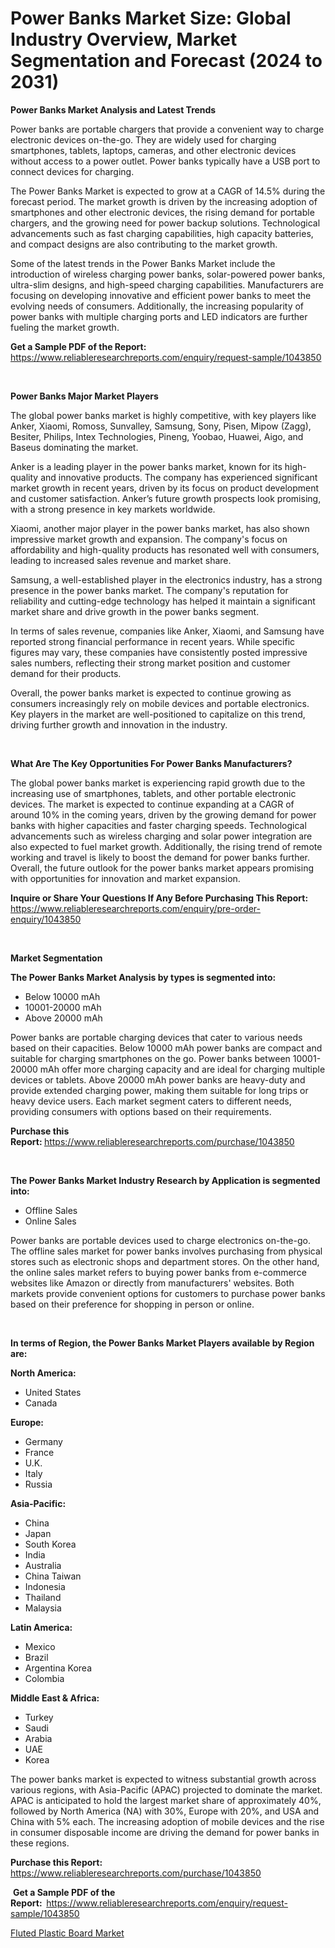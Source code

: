 <p><h1>Power Banks Market Size: Global Industry Overview, Market Segmentation and Forecast (2024 to 2031)</h1></p><p><strong>Power Banks Market Analysis and Latest Trends</strong></p>
<p><p>Power banks are portable chargers that provide a convenient way to charge electronic devices on-the-go. They are widely used for charging smartphones, tablets, laptops, cameras, and other electronic devices without access to a power outlet. Power banks typically have a USB port to connect devices for charging.</p><p>The Power Banks Market is expected to grow at a CAGR of 14.5% during the forecast period. The market growth is driven by the increasing adoption of smartphones and other electronic devices, the rising demand for portable chargers, and the growing need for power backup solutions. Technological advancements such as fast charging capabilities, high capacity batteries, and compact designs are also contributing to the market growth.</p><p>Some of the latest trends in the Power Banks Market include the introduction of wireless charging power banks, solar-powered power banks, ultra-slim designs, and high-speed charging capabilities. Manufacturers are focusing on developing innovative and efficient power banks to meet the evolving needs of consumers. Additionally, the increasing popularity of power banks with multiple charging ports and LED indicators are further fueling the market growth.</p></p>
<p><strong>Get a Sample PDF of the Report:&nbsp;</strong> <a href="https://www.reliableresearchreports.com/enquiry/request-sample/1043850">https://www.reliableresearchreports.com/enquiry/request-sample/1043850</a></p>
<p>&nbsp;</p>
<p><strong>Power Banks Major Market Players</strong></p>
<p><p>The global power banks market is highly competitive, with key players like Anker, Xiaomi, Romoss, Sunvalley, Samsung, Sony, Pisen, Mipow (Zagg), Besiter, Philips, Intex Technologies, Pineng, Yoobao, Huawei, Aigo, and Baseus dominating the market.</p><p>Anker is a leading player in the power banks market, known for its high-quality and innovative products. The company has experienced significant market growth in recent years, driven by its focus on product development and customer satisfaction. Anker’s future growth prospects look promising, with a strong presence in key markets worldwide.</p><p>Xiaomi, another major player in the power banks market, has also shown impressive market growth and expansion. The company's focus on affordability and high-quality products has resonated well with consumers, leading to increased sales revenue and market share.</p><p>Samsung, a well-established player in the electronics industry, has a strong presence in the power banks market. The company's reputation for reliability and cutting-edge technology has helped it maintain a significant market share and drive growth in the power banks segment.</p><p>In terms of sales revenue, companies like Anker, Xiaomi, and Samsung have reported strong financial performance in recent years. While specific figures may vary, these companies have consistently posted impressive sales numbers, reflecting their strong market position and customer demand for their products.</p><p>Overall, the power banks market is expected to continue growing as consumers increasingly rely on mobile devices and portable electronics. Key players in the market are well-positioned to capitalize on this trend, driving further growth and innovation in the industry.</p></p>
<p>&nbsp;</p>
<p><strong>What Are The Key Opportunities For Power Banks Manufacturers?</strong></p>
<p><p>The global power banks market is experiencing rapid growth due to the increasing use of smartphones, tablets, and other portable electronic devices. The market is expected to continue expanding at a CAGR of around 10% in the coming years, driven by the growing demand for power banks with higher capacities and faster charging speeds. Technological advancements such as wireless charging and solar power integration are also expected to fuel market growth. Additionally, the rising trend of remote working and travel is likely to boost the demand for power banks further. Overall, the future outlook for the power banks market appears promising with opportunities for innovation and market expansion.</p></p>
<p><strong>Inquire or Share Your Questions If Any Before Purchasing This Report:</strong> <a href="https://www.reliableresearchreports.com/enquiry/pre-order-enquiry/1043850">https://www.reliableresearchreports.com/enquiry/pre-order-enquiry/1043850</a></p>
<p>&nbsp;</p>
<p><strong>Market Segmentation</strong></p>
<p><strong>The Power Banks Market Analysis by types is segmented into:</strong></p>
<p><ul><li>Below 10000 mAh</li><li>10001-20000 mAh</li><li>Above 20000 mAh</li></ul></p>
<p><p>Power banks are portable charging devices that cater to various needs based on their capacities. Below 10000 mAh power banks are compact and suitable for charging smartphones on the go. Power banks between 10001-20000 mAh offer more charging capacity and are ideal for charging multiple devices or tablets. Above 20000 mAh power banks are heavy-duty and provide extended charging power, making them suitable for long trips or heavy device users. Each market segment caters to different needs, providing consumers with options based on their requirements.</p></p>
<p><strong>Purchase this Report:&nbsp;</strong><a href="https://www.reliableresearchreports.com/purchase/1043850">https://www.reliableresearchreports.com/purchase/1043850</a></p>
<p>&nbsp;</p>
<p><strong>The Power Banks Market Industry Research by Application is segmented into:</strong></p>
<p><ul><li>Offline Sales</li><li>Online Sales</li></ul></p>
<p><p>Power banks are portable devices used to charge electronics on-the-go. The offline sales market for power banks involves purchasing from physical stores such as electronic shops and department stores. On the other hand, the online sales market refers to buying power banks from e-commerce websites like Amazon or directly from manufacturers' websites. Both markets provide convenient options for customers to purchase power banks based on their preference for shopping in person or online.</p></p>
<p>&nbsp;</p>
<p><strong>In terms of Region, the Power Banks Market Players available by Region are:</strong></p>
<p>
    <p> <strong> North America: </strong>
        <ul>
            <li>United States</li>
            <li>Canada</li>
        </ul>
        </p> 
    <p> <strong> Europe: </strong>
        <ul>
            <li>Germany</li>
            <li>France</li>
            <li>U.K.</li>
            <li>Italy</li>
            <li>Russia</li>
        </ul>
        </p> 
    <p> <strong> Asia-Pacific: </strong>
        <ul>
            <li>China</li>
            <li>Japan</li>
            <li>South Korea</li>
            <li>India</li>
            <li>Australia</li>
            <li>China Taiwan</li>
            <li>Indonesia</li>
            <li>Thailand</li>
            <li>Malaysia</li>
        </ul>
        </p> 
    <p> <strong> Latin America: </strong>
        <ul>
            <li>Mexico</li>
            <li>Brazil</li>
            <li>Argentina Korea</li>
            <li>Colombia</li>
        </ul>
        </p> 
    <p> <strong> Middle East & Africa: </strong>
        <ul>
            <li>Turkey</li>
            <li>Saudi</li>
            <li>Arabia</li>
            <li>UAE</li>
            <li>Korea</li>
        </ul>
    </p>
    </p>
<p><p>The power banks market is expected to witness substantial growth across various regions, with Asia-Pacific (APAC) projected to dominate the market. APAC is anticipated to hold the largest market share of approximately 40%, followed by North America (NA) with 30%, Europe with 20%, and USA and China with 5% each. The increasing adoption of mobile devices and the rise in consumer disposable income are driving the demand for power banks in these regions.</p></p>
<p><strong>Purchase this Report: </strong><a href="https://www.reliableresearchreports.com/purchase/1043850">https://www.reliableresearchreports.com/purchase/1043850</a></p>
<p>&nbsp;<strong>Get a Sample PDF of the Report:&nbsp;&nbsp;</strong><a href="https://www.reliableresearchreports.com/enquiry/request-sample/1043850">https://www.reliableresearchreports.com/enquiry/request-sample/1043850</a></p>
<p><strong></strong></p>
<p><p><a href="https://github.com/YashRP12/Market-Research-Report-List-3/blob/main/fluted-plastic-board-market.md">Fluted Plastic Board Market</a></p></p>